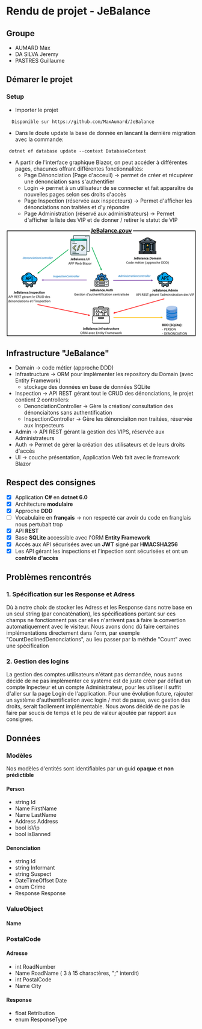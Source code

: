 # Rendu de projet - **JeBalance**
## Groupe
- AUMARD Max
- DA SILVA Jeremy
- PASTRES Guillaume

## Démarer le projet
### Setup
 - Importer le projet
  ```
    Disponible sur https://github.com/MaxAumard/JeBalance
  ```
 - Dans le doute update la base de donnée en lancant la dernière migration avec la commande:
 ```
  dotnet ef database update --context DatabaseContext
 ```
 - A partir de l'interface graphique Blazor, on peut accéder à différentes pages, chacunes offrant différentes fonctionnalités:
   - Page Dénonciation (Page d'acceuil) -> permet de créer et récupérer une dénonciation sans s'authentifier
   - Login -> permet à un utilisateur de se connecter et fait apparaître de nouvelles pages selon ses droits d'accès
   - Page Inspection (réservée aux inspecteurs) -> Permet d'afficher les dénonciations non traitées et d'y répondre
   - Page Administration (réservé aux administrateurs) -> Permet d'afficher la liste des VIP et de donner / retirer le statut de VIP 

  ![ ](https://github.com/MaxAumard/JeBalance/blob/master/static/images/Architecture.png)
   

## Infrastructure "JeBalance"
- Domain -> code métier (approche DDD)
- Infrastructure -> ORM pour implémenter les repository du Domain (avec Entity Framework)
  - stockage des données en base de données SQLite
- Inspection -> API REST gérant tout le CRUD des dénonciations, le projet contient 2 controllers:
  - DenonciationController -> Gère la création/ consultation des dénonciaitons sans authentification
  - InspectionController -> Gère les dénonciaiton non traitées, réservée aux Inspecteurs
- Admin -> API REST gérant la gestion des VIPS, réservée aux Administrateurs
- Auth -> Permet de gérer la création des utilisateurs et de leurs droits d'accès
- UI -> couche présentation, Application Web fait avec le framework Blazor


## Respect des consignes
 - [x] Application **C#** en **dotnet 6.0**
 - [x] Architecture **modulaire**
 - [x] Approche **DDD**
 - [ ] Vocabulaire en **français** -> non respecté car avoir du code en franglais nous pertubait trop
 - [x] API **REST**
 - [x] Base **SQLite** accessible avec l'ORM **Entity Framework**
 - [x] Accès aux API sécurisées avec un **JWT** signé par **HMACSHA256**
 - [x] Les API gérant les inspections et l'inpection sont sécurisées et ont un **contrôle d'accès** 
  
## Problèmes rencontrés
### 1. Spécification sur les Response et Adress
  Dù à notre choix de stocker les Adress et les Response dans notre base en un seul string (par concaténation), les spécifications portant sur ces champs ne fonctionnent pas car elles n'arrivent pas à faire la convertion automatiquement avec le visiteur. 
  Nous avons donc dû faire certaines implémentations directement dans l'orm, par exemple "CountDeclinedDenonciations", au lieu passer par la méthde "Count" avec une spécification

### 2. Gestion des logins
 La gestion des comptes utilisateurs n'étant pas demandée, nous avons décidé de ne pas implémenter ce système est de juste créer par défaut un compte Inpecteur et un compte Administrateur, pour les utiliser il suffit d'aller sur la page Login de l'application.
 Pour une évolution future, rajouter un système d'authentification avec login / mot de passe, avec gestion des droits, serait facilement implémentable. Nous avons décidé de ne pas le faire par soucis de temps et le peu de valeur ajoutée par rapport aux consignes.



## Données
### Modèles
 Nos modèles d'entités sont identifiables par un guid **opaque** et **non prédictible**

#### Person
  - string Id
  - Name FirstName
  - Name LastName
  - Address Address
  - bool isVip
  - bool isBanned

#### Denonciation
 - string Id
 - string Informant
 - string Suspect
 - DateTimeOffset Date 
 - enum Crime 
 - Response Response

### ValueObject

#### Name
### PostalCode
#### Adresse
 - int RoadNumber
 - Name RoadName ( 3 à 15 charactères, ";" interdit)
 - int PostalCode
 - Name City

#### Response
 - float Retribution
 - enum ResponseType